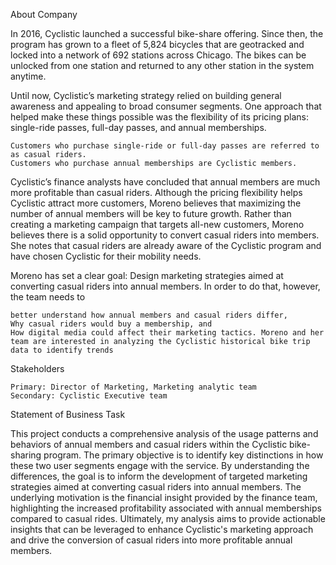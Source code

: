 About Company

In 2016, Cyclistic launched a successful bike-share offering. Since then, the program has grown to a fleet of 5,824 bicycles that are geotracked and locked into a network of 692 stations across Chicago. The bikes can be unlocked from one station and returned to any other station in the system anytime.

Until now, Cyclistic’s marketing strategy relied on building general awareness and appealing to broad consumer segments. One approach that helped make these things possible was the flexibility of its pricing plans: single-ride passes, full-day passes, and annual memberships.

    Customers who purchase single-ride or full-day passes are referred to as casual riders.
    Customers who purchase annual memberships are Cyclistic members.

Cyclistic’s finance analysts have concluded that annual members are much more profitable than casual riders. Although the pricing flexibility helps Cyclistic attract more customers, Moreno believes that maximizing the number of annual members will be key to future growth. Rather than creating a marketing campaign that targets all-new customers, Moreno believes there is a solid opportunity to convert casual riders into members. She notes that casual riders are already aware of the Cyclistic program and have chosen Cyclistic for their mobility needs.

Moreno has set a clear goal: Design marketing strategies aimed at converting casual riders into annual members. In order to do that, however, the team needs to

    better understand how annual members and casual riders differ,
    Why casual riders would buy a membership, and
    How digital media could affect their marketing tactics. Moreno and her team are interested in analyzing the Cyclistic historical bike trip data to identify trends

Stakeholders

    Primary: Director of Marketing, Marketing analytic team
    Secondary: Cyclistic Executive team

Statement of Business Task

This project conducts a comprehensive analysis of the usage patterns and behaviors of annual members and casual riders within the Cyclistic bike-sharing program. The primary objective is to identify key distinctions in how these two user segments engage with the service. By understanding the differences, the goal is to inform the development of targeted marketing strategies aimed at converting casual riders into annual members. The underlying motivation is the financial insight provided by the finance team, highlighting the increased profitability associated with annual memberships compared to casual rides. Ultimately, my analysis aims to provide actionable insights that can be leveraged to enhance Cyclistic's marketing approach and drive the conversion of casual riders into more profitable annual members.
